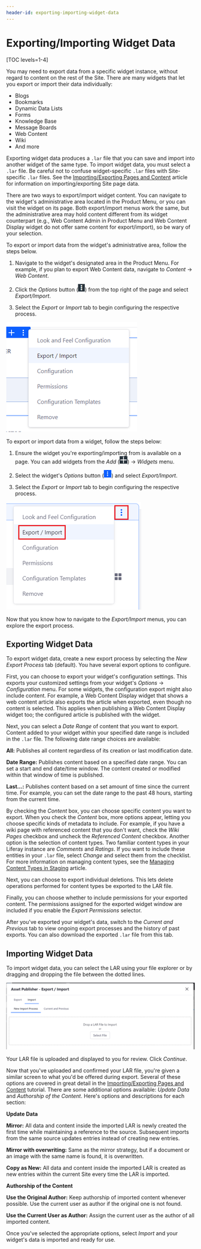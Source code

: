 ```yaml
---
header-id: exporting-importing-widget-data
---
```


# Exporting/Importing Widget Data

[TOC levels=1-4]

You may need to export data from a specific widget instance, without regard to
content on the rest of the Site. There are many widgets that let you export or
import their data individually: 

- Blogs
- Bookmarks
- Dynamic Data Lists
- Forms
- Knowledge Base
- Message Boards
- Web Content
- Wiki
- And more

Exporting widget data produces a `.lar` file that you can save and import into
another widget of the same type. To import widget data, you must select a `.lar`
file. Be careful not to confuse widget-specific `.lar` files with Site-specific
`.lar` files. See the
[Importing/Exporting Pages and Content](/docs/7-2/user/-/knowledge_base/u/importing-exporting-pages-and-content)
article for information on importing/exporting Site page data.

There are two ways to export/import widget content. You can navigate to the
widget's administrative area located in the Product Menu, or you can visit the
widget on its page. Both export/import menus work the same, but the
administrative area may hold content different from its widget counterpart
(e.g., Web Content Admin in Product Menu and Web Content Display widget do not
offer same content for export/import), so be wary of your selection. 

To export or import data from the widget's administrative area, follow the steps
below.

1.  Navigate to the widget's designated area in the Product Menu. For example,
    if you plan to export Web Content data, navigate to *Content* &rarr; *Web
    Content*.

2.  Click the *Options* button (![Options](../../../../images/icon-options.png))
    from the top right of the page and select *Export/Import*.

3.  Select the *Export* or *Import* tab to begin configuring the respective
    process.

![Figure 1: You can access a widget's administrative *Export/Import* feature by selecting its Options menu.](../../../../images/admin-app-export-import-feature.png)

To export or import data from a widget, follow the steps below:

1.  Ensure the widget you're exporting/importing from is available on a page.
    You can add widgets from the *Add*
    (![Add](../../../../images/icon-add-app.png)) &rarr; *Widgets* menu.

2.  Select the widget's *Options* button
    (![Options](../../../../images/icon-app-options.png)) and select
    *Export/Import*.

3.  Select the *Export* or *Import* tab to begin configuring the respective
    process.

![Figure 2: You can access a widget's *Export/Import* feature by selecting its Options menu.](../../../../images/widget-export-import-feature.png)

Now that you know how to navigate to the *Export/Import* menus, you can explore
the export process.

## Exporting Widget Data

To export widget data, create a new export process by selecting the *New Export
Process* tab (default). You have several export options to configure.

First, you can choose to export your widget's configuration settings. This
exports your customized settings from your widget's *Options* &rarr;
*Configuration* menu. For some widgets, the configuration export might also
include content. For example, a Web Content Display widget that shows a web
content article also exports the article when exported, even though no content
is selected. This applies when publishing a Web Content Display widget too; the
configured article is published with the widget.

Next, you can select a *Date Range* of content that you want to export. Content
added to your widget within your specified date range is included in the `.lar`
file. The following date range choices are available:

**All:** Publishes all content regardless of its creation or last modification
date.

**Date Range:** Publishes content based on a specified date range. You can set a
start and end date/time window. The content created or modified within that
window of time is published.

**Last...:** Publishes content based on a set amount of time since the current
time. For example, you can set the date range to the past 48 hours, starting
from the current time.

By checking the *Content* box, you can choose specific content you want to
export. When you check the *Content* box, more options appear, letting you
choose specific kinds of metadata to include. For example, if you have a wiki
page with referenced content that you don't want, check the *Wiki Pages*
checkbox and uncheck the *Referenced Content* checkbox. Another option is the
selection of content types. Two familiar content types in your Liferay instance
are *Comments* and *Ratings*. If you want to include these entities in your
`.lar` file, select *Change* and select them from the checklist. For more
information on managing content types, see the 
[Managing Content Types in Staging](/docs/7-2/user/-/knowledge_base/u/managing-content-types-in-staging)
article.

Next, you can choose to export individual deletions. This lets delete operations
performed for content types be exported to the LAR file.

Finally, you can choose whether to include permissions for your exported
content. The permissions assigned for the exported widget window are included if
you enable the *Export Permissions* selector.

After you've exported your widget's data, switch to the *Current and Previous*
tab to view ongoing export processes and the history of past exports. You can
also download the exported `.lar` file from this tab.

## Importing Widget Data

To import widget data, you can select the LAR using your file explorer or by
dragging and dropping the file between the dotted lines.

![Figure 3: When importing widget data, you can choose a LAR file using the file explorer or drag and drop the file between the dotted lines.](../../../../images/import-menu.png)

Your LAR file is uploaded and displayed to you for review. Click *Continue*.

Now that you've uploaded and confirmed your LAR file, you're given a similar
screen to what you'd be offered during export. Several of these options are
covered in great detail in the
[Importing/Exporting Pages and Content](/docs/7-2/user/-/knowledge_base/u/importing-exporting-pages-and-content)
tutorial. There are some additional options available: *Update Data* and
*Authorship of the Content*. Here's options and descriptions for each section:

**Update Data**

**Mirror:** All data and content inside the imported LAR is newly created the
first time while maintaining a reference to the source. Subsequent imports from
the same source updates entries instead of creating new entries.

**Mirror with overwriting:** Same as the mirror strategy, but if a document or
an image with the same name is found, it is overwritten.

**Copy as New:** All data and content inside the imported LAR is created as new
entries within the current Site every time the LAR is imported.

**Authorship of the Content**

**Use the Original Author:** Keep authorship of imported content whenever
possible. Use the current user as author if the original one is not found.

**Use the Current User as Author:** Assign the current user as the author of
all imported content.

Once you've selected the appropriate options, select *Import* and your widget's
data is imported and ready for use.
